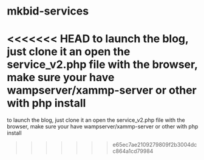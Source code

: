# mkbid-services

<<<<<<< HEAD
to launch the blog, just clone it an open the service_v2.php file with the browser, make sure your have wampserver/xammp-server or other with php install
=======
to launch the blog, just clone it an open the service_v2.php file with the browser, make sure your have wampserver/xammp-server or other with php install
>>>>>>> e65ec7ae2109279809f2b3004dcc864a1cd79984
